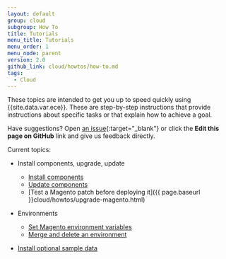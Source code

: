 ```yaml
---
layout: default
group: cloud
subgroup: How To
title: Tutorials
menu_title: Tutorials
menu_order: 1
menu_node: parent
version: 2.0
github_link: cloud/howtos/how-to.md
tags:
  - Cloud
---
```


These topics are intended to get you up to speed quickly using {{site.data.var.ece}}. These are step-by-step instructions that provide instructions about specific tasks or that explain how to achieve a goal.

Have suggestions? Open [an issue](https://github.com/magento/devdocs/issues){:target="_blank"} or click the **Edit this page on GitHub** link and give us feedback directly.

Current topics:

*	Install components, upgrade, update

	*	[Install components]({{page.baseurl}}cloud/howtos/install-components.html)
	*	[Update components]({{page.baseurl}}cloud/howtos/update-components.html)
	*	[Test a Magento patch before deploying it]({{ page.baseurl }}cloud/howtos/upgrade-magento.html)

*	Environments

	*	[Set Magento environment variables]({{page.baseurl}}cloud/howtos/environment-tutorial-set-mage-vars.html)
	*	[Merge and delete an environment]({{page.baseurl}}cloud/howtos/environment-tutorial-env-merge.html)

*	[Install optional sample data]({{page.baseurl}}cloud/howtos/sample-data.html)
